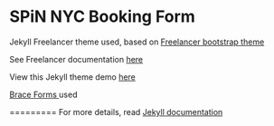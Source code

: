 SPiN NYC Booking Form
=========================

Jekyll Freelancer theme used, based on [Freelancer bootstrap theme ](http://startbootstrap.com/templates/freelancer/)

See Freelancer documentation [here](https://github.com/jeromelachaud/freelancer-theme)

View this Jekyll theme demo [here](https://jeromelachaud.github.io/freelancer-theme)

[Brace Forms ](http://forms.brace.io/) used

=========
For more details, read [Jekyll documentation](http://jekyllrb.com/)
